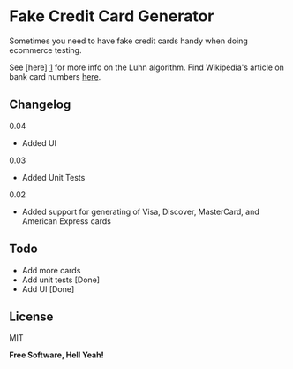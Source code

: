 Fake Credit Card Generator
=========

Sometimes you need to have fake credit cards handy when doing ecommerce testing.

See [here] [1] for more info on the Luhn algorithm. Find Wikipedia's article on bank card numbers [here][2].


Changelog
----

0.04

  - Added UI

0.03

  - Added Unit Tests

0.02

  - Added support for generating of Visa, Discover, MasterCard, and American Express cards

Todo
----

  * Add more cards
  * Add unit tests [Done]
  * Add UI [Done]

License 
----

MIT


**Free Software, Hell Yeah!**

[1]:http://en.wikipedia.org/wiki/Luhn_algorithm 
[2]:http://en.wikipedia.org/wiki/Bank_card_number
